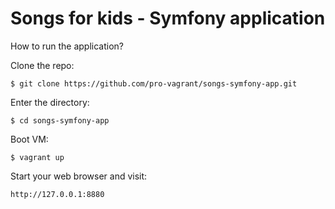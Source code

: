 Songs for kids - Symfony application
====================================

How to run the application?

Clone the repo:

    $ git clone https://github.com/pro-vagrant/songs-symfony-app.git

Enter the directory:

    $ cd songs-symfony-app

Boot VM:

    $ vagrant up

Start your web browser and visit:

    http://127.0.0.1:8880
